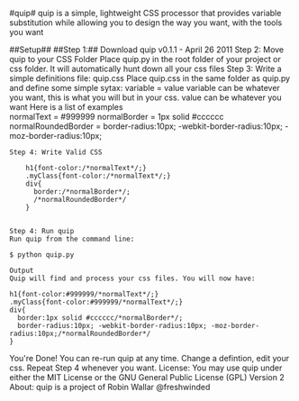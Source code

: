 #quip#
quip is a simple, lightweight CSS processor that provides variable substitution while allowing you to design the way you want, with the tools you want

##Setup##
	##Step 1:##
	Download quip v0.1.1 - April 26 2011
	Step 2: Move quip to your CSS Folder
	Place quip.py in the root folder of your project or css folder. It will automatically hunt down all your css files
	Step 3: Write a simple definitions file: quip.css
	Place quip.css in the same folder as quip.py and define some simple sytax:
	variable = value
	variable can be whatever you want, this is what you will but in your css.
	value can be whatever you want
	Here is a list of examples		
		normalText = #999999
		normalBorder = 1px solid #cccccc
		normalRoundedBorder = border-radius:10px; -webkit-border-radius:10px; -moz-border-radius:10px; 

	Step 4: Write Valid CSS
		 			
		h1{font-color:/*normalText*/;}		 			
		.myClass{font-color:/*normalText*/;}		 			
		div{			
		  border:/*normalBorder*/;		
		  /*normalRoundedBorder*/
		}

	 			
	Step 4: Run quip
	Run quip from the command line:
	 			
	$ python quip.py
	 			
	Output
	Quip will find and process your css files. You will now have:
	 			
	h1{font-color:#999999/*normalText*/;}
	.myClass{font-color:#999999/*normalText*/;}
	div{
	  border:1px solid #cccccc/*normalBorder*/;
	  border-radius:10px; -webkit-border-radius:10px; -moz-border-radius:10px;/*normalRoundedBorder*/
	}

 			
You're Done!
You can re-run quip at any time. Change a defintion, edit your css. Repeat Step 4 whenever you want.
License:
You may use quip under either the MIT License or the GNU General Public License (GPL) Version 2
About:
quip is a project of Robin Wallar @freshwinded